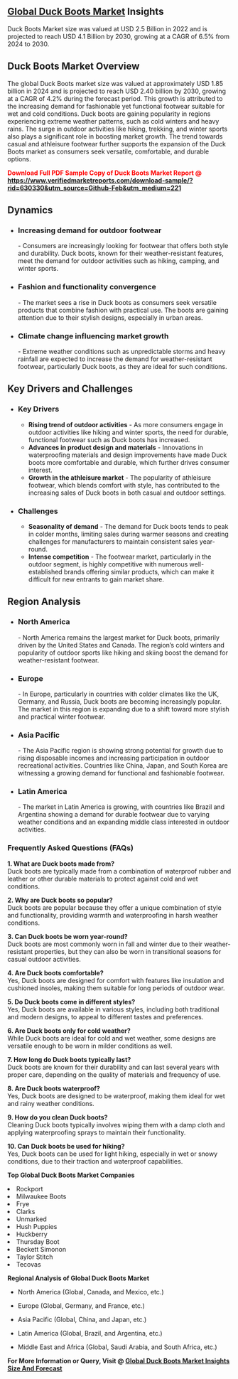 <h2><a href="https://www.verifiedmarketreports.com/download-sample/?rid=630330&amp;utm_source=Github&amp;utm_medium=221" target="_blank">Global Duck Boots Market</a> Insights</h2><p>Duck Boots Market size was valued at USD 2.5 Billion in 2022 and is projected to reach USD 4.1 Billion by 2030, growing at a CAGR of 6.5% from 2024 to 2030.</p><p> <h2>Duck Boots Market Overview</h2> <p>The global Duck Boots market size was valued at approximately USD 1.85 billion in 2024 and is projected to reach USD 2.40 billion by 2030, growing at a CAGR of 4.2% during the forecast period. This growth is attributed to the increasing demand for fashionable yet functional footwear suitable for wet and cold conditions. Duck boots are gaining popularity in regions experiencing extreme weather patterns, such as cold winters and heavy rains. The surge in outdoor activities like hiking, trekking, and winter sports also plays a significant role in boosting market growth. The trend towards casual and athleisure footwear further supports the expansion of the Duck Boots market as consumers seek versatile, comfortable, and durable options.</p> <p><strong><p><span class=""><span style="color: #ff0000;"><strong>Download Full PDF Sample Copy of Duck Boots Market Report</strong> @ </span><a href="https://www.verifiedmarketreports.com/download-sample/?rid=630330&amp;utm_source=Github-Feb&amp;utm_medium=221" target="_blank">https://www.verifiedmarketreports.com/download-sample/?rid=630330&amp;utm_source=Github-Feb&amp;utm_medium=221</a></span></p></strong></p> <h2>Dynamics</h2> <ul> <li><h3>Increasing demand for outdoor footwear</h3> - Consumers are increasingly looking for footwear that offers both style and durability. Duck boots, known for their weather-resistant features, meet the demand for outdoor activities such as hiking, camping, and winter sports.</li> <li><h3>Fashion and functionality convergence</h3> - The market sees a rise in Duck boots as consumers seek versatile products that combine fashion with practical use. The boots are gaining attention due to their stylish designs, especially in urban areas.</li> <li><h3>Climate change influencing market growth</h3> - Extreme weather conditions such as unpredictable storms and heavy rainfall are expected to increase the demand for weather-resistant footwear, particularly Duck boots, as they are ideal for such conditions.</li> </ul> <h2>Key Drivers and Challenges</h2> <ul> <li><h3>Key Drivers</h3> <ul> <li><strong>Rising trend of outdoor activities</strong> - As more consumers engage in outdoor activities like hiking and winter sports, the need for durable, functional footwear such as Duck boots has increased.</li> <li><strong>Advances in product design and materials</strong> - Innovations in waterproofing materials and design improvements have made Duck boots more comfortable and durable, which further drives consumer interest.</li> <li><strong>Growth in the athleisure market</strong> - The popularity of athleisure footwear, which blends comfort with style, has contributed to the increasing sales of Duck boots in both casual and outdoor settings.</li> </ul> </li> <li><h3>Challenges</h3> <ul> <li><strong>Seasonality of demand</strong> - The demand for Duck boots tends to peak in colder months, limiting sales during warmer seasons and creating challenges for manufacturers to maintain consistent sales year-round.</li> <li><strong>Intense competition</strong> - The footwear market, particularly in the outdoor segment, is highly competitive with numerous well-established brands offering similar products, which can make it difficult for new entrants to gain market share.</li> </ul> </li> </ul> <h2>Region Analysis</h2> <ul> <li><h3>North America</h3> - North America remains the largest market for Duck boots, primarily driven by the United States and Canada. The region’s cold winters and popularity of outdoor sports like hiking and skiing boost the demand for weather-resistant footwear.</li> <li><h3>Europe</h3> - In Europe, particularly in countries with colder climates like the UK, Germany, and Russia, Duck boots are becoming increasingly popular. The market in this region is expanding due to a shift toward more stylish and practical winter footwear.</li> <li><h3>Asia Pacific</h3> - The Asia Pacific region is showing strong potential for growth due to rising disposable incomes and increasing participation in outdoor recreational activities. Countries like China, Japan, and South Korea are witnessing a growing demand for functional and fashionable footwear.</li> <li><h3>Latin America</h3> - The market in Latin America is growing, with countries like Brazil and Argentina showing a demand for durable footwear due to varying weather conditions and an expanding middle class interested in outdoor activities.</li> </ul> <h3>Frequently Asked Questions (FAQs)</h3> <p><strong>1. What are Duck boots made from?</strong><br> Duck boots are typically made from a combination of waterproof rubber and leather or other durable materials to protect against cold and wet conditions.</p> <p><strong>2. Why are Duck boots so popular?</strong><br> Duck boots are popular because they offer a unique combination of style and functionality, providing warmth and waterproofing in harsh weather conditions.</p> <p><strong>3. Can Duck boots be worn year-round?</strong><br> Duck boots are most commonly worn in fall and winter due to their weather-resistant properties, but they can also be worn in transitional seasons for casual outdoor activities.</p> <p><strong>4. Are Duck boots comfortable?</strong><br> Yes, Duck boots are designed for comfort with features like insulation and cushioned insoles, making them suitable for long periods of outdoor wear.</p> <p><strong>5. Do Duck boots come in different styles?</strong><br> Yes, Duck boots are available in various styles, including both traditional and modern designs, to appeal to different tastes and preferences.</p> <p><strong>6. Are Duck boots only for cold weather?</strong><br> While Duck boots are ideal for cold and wet weather, some designs are versatile enough to be worn in milder conditions as well.</p> <p><strong>7. How long do Duck boots typically last?</strong><br> Duck boots are known for their durability and can last several years with proper care, depending on the quality of materials and frequency of use.</p> <p><strong>8. Are Duck boots waterproof?</strong><br> Yes, Duck boots are designed to be waterproof, making them ideal for wet and rainy weather conditions.</p> <p><strong>9. How do you clean Duck boots?</strong><br> Cleaning Duck boots typically involves wiping them with a damp cloth and applying waterproofing sprays to maintain their functionality.</p> <p><strong>10. Can Duck boots be used for hiking?</strong><br> Yes, Duck boots can be used for light hiking, especially in wet or snowy conditions, due to their traction and waterproof capabilities.</p> </p><p><strong>Top Global Duck Boots Market Companies</strong></p><div data-test-id=""><p><li>Rockport</li><li> Milwaukee Boots</li><li> Frye</li><li> Clarks</li><li> Unmarked</li><li> Hush Puppies</li><li> Huckberry</li><li> Thursday Boot</li><li> Beckett Simonon</li><li> Taylor Stitch</li><li> Tecovas</li></p><div><strong>Regional Analysis of&nbsp;Global Duck Boots Market</strong></div><ul><li dir="ltr"><p dir="ltr">North America&nbsp;(Global, Canada, and Mexico, etc.)</p></li><li dir="ltr"><p dir="ltr">Europe (Global, Germany, and France, etc.)</p></li><li dir="ltr"><p dir="ltr">Asia Pacific&nbsp;(Global, China, and Japan, etc.)</p></li><li dir="ltr"><p dir="ltr">Latin America&nbsp;(Global, Brazil, and Argentina, etc.)</p></li><li dir="ltr">Middle East and Africa&nbsp;(Global, Saudi Arabia, and South Africa, etc.)</li></ul><p><strong>For More Information or Query, Visit @&nbsp;</strong><strong><a href="https://www.verifiedmarketreports.com/product/duck-boots-market/?utm_source=Github&amp;utm_medium=221" target="_blank">Global Duck Boots Market Insights Size And Forecast</a></strong></p></div>

